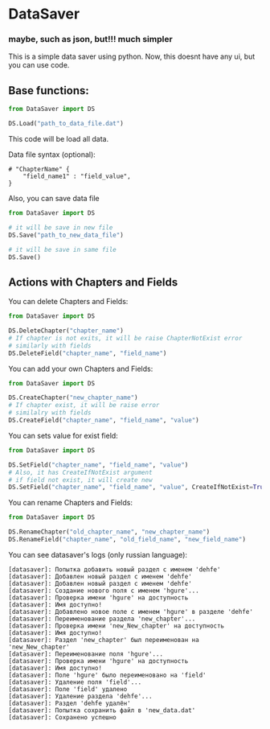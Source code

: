 

# DataSaver
### maybe, such as json, but!!! much simpler

This is a simple data saver using python.
Now, this doesnt have any ui, but you can use code.

## Base functions:

```python
from DataSaver import DS

DS.Load("path_to_data_file.dat")
```
This code will be load all data.

Data file syntax (optional):
```
# "ChapterName" {
    "field_name1" : "field_value",
}
```

Also, you can save data file

```python
from DataSaver import DS

# it will be save in new file
DS.Save("path_to_new_data_file")

# it will be save in same file
DS.Save()
```

## Actions with Chapters and Fields

You can delete Chapters and Fields:

```python
from DataSaver import DS

DS.DeleteChapter("chapter_name")
# If chapter is not exits, it will be raise ChapterNotExist error
# similarly with fields
DS.DeleteField("chapter_name", "field_name")
```

You can add your own Chapters and Fields:

```python
from DataSaver import DS

DS.CreateChapter("new_chapter_name")
# If chapter exist, it will be raise error
# similalry with fields
DS.CreateField("chapter_name", "field_name", "value")
```

You can sets value for exist field:

```python
from DataSaver import DS

DS.SetField("chapter_name", "field_name", "value")
# Also, it has CreateIfNotExist argument
# if field not exist, it will create new
DS.SetField("chapter_name", "field_name", "value", CreateIfNotExist=True)
```

You can rename Chapters and Fields:

```python
from DataSaver import DS

DS.RenameChapter("old_chapter_name", "new_chapter_name")
DS.RenameField("chapter_name", "old_field_name", "new_field_name")
```

You can see datasaver's logs (only russian language):
```bf
[datasaver]: Попытка добавить новый раздел с именем 'dehfe'
[datasaver]: Добавлен новый раздел с именем 'dehfe'
[datasaver]: Добавлен новый раздел с именем 'dehfe'
[datasaver]: Создание нового поля с именем 'hgure'...
[datasaver]: Проверка имени 'hgure' на доступность
[datasaver]: Имя доступно!
[datasaver]: Добавлено новое поле с именем 'hgure' в разделе 'dehfe'
[datasaver]: Переименование раздела 'new_chapter'...
[datasaver]: Проверка имени 'new_New_chapter' на доступность
[datasaver]: Имя доступно!
[datasaver]: Раздел 'new_chapter' был переименован на 'new_New_chapter'
[datasaver]: Переименование поля 'hgure'...
[datasaver]: Проверка имени 'hgure' на доступность
[datasaver]: Имя доступно!
[datasaver]: Поле 'hgure' было переименовано на 'field'
[datasaver]: Удаление поля 'field'...
[datasaver]: Поле 'field' удалено
[datasaver]: Удаление раздела 'dehfe'...
[datasaver]: Раздел 'dehfe удалён'
[datasaver]: Попытка сохранить файл в 'new_data.dat'
[datasaver]: Сохранено успешно
```

